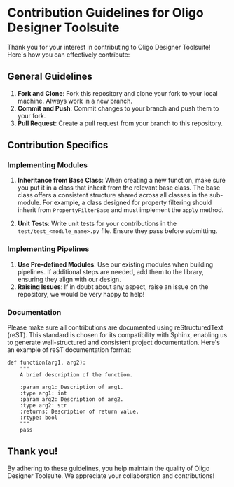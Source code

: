 # Contribution Guidelines for Oligo Designer Toolsuite

Thank you for your interest in contributing to Oligo Designer Toolsuite! Here's how you can effectively contribute:

## General Guidelines

1. **Fork and Clone**: Fork this repository and clone your fork to your local machine. Always work in a new branch.
2. **Commit and Push**: Commit changes to your branch and push them to your fork.
3. **Pull Request**: Create a pull request from your branch to this repository.

## Contribution Specifics

### Implementing Modules

1. **Inheritance from Base Class**: When creating a new function, make sure you put it in a class that inherit from the relevant base class. The base class offers a consistent structure shared across all classes in the sub-module. For example, a class designed for property filtering should inherit from `PropertyFilterBase` and must implement the `apply` method.

3. **Unit Tests**: Write unit tests for your contributions in the `test/test_<module_name>.py` file. Ensure they pass before submitting.

### Implementing Pipelines

1. **Use Pre-defined Modules**: Use our existing modules when building pipelines. If additional steps are needed, add them to the library, ensuring they align with our design.
2. **Raising Issues**: If in doubt about any aspect, raise an issue on the repository, we would be very happy to help!

### Documentation
Please make sure all contributions are documented using reStructuredText (reST). This standard is chosen for its compatibility with Sphinx, enabling us to generate well-structured and consistent project documentation. Here's an example of reST documentation format:
```
def function(arg1, arg2):
    """
    A brief description of the function.

    :param arg1: Description of arg1.
    :type arg1: int
    :param arg2: Description of arg2.
    :type arg2: str
    :returns: Description of return value.
    :rtype: bool
    """
    pass
```

## Thank you!
By adhering to these guidelines, you help maintain the quality of Oligo Designer Toolsuite. We appreciate your collaboration and contributions!
